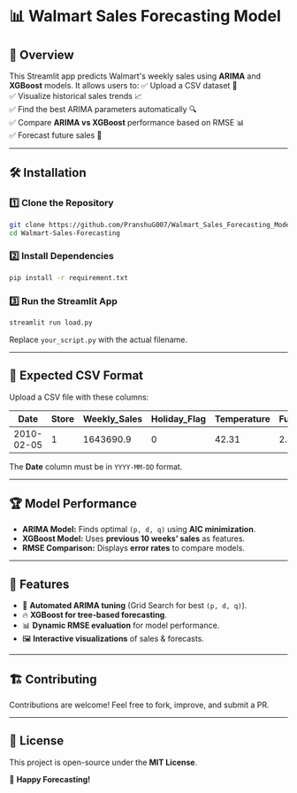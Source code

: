 # 📊 Walmart Sales Forecasting Model

## 📌 Overview

This Streamlit app predicts Walmart's weekly sales using **ARIMA** and **XGBoost** models. It allows users to:
✅ Upload a CSV dataset 📂\
✅ Visualize historical sales trends 📈\
✅ Find the best ARIMA parameters automatically 🔍\
✅ Compare **ARIMA vs XGBoost** performance based on RMSE 📊\
✅ Forecast future sales 🔮

---

## 🛠️ Installation

### 1️⃣ Clone the Repository

```sh
git clone https://github.com/PranshuG007/Walmart_Sales_Forecasting_Model.git
cd Walmart-Sales-Forecasting
```

### 2️⃣ Install Dependencies

```sh
pip install -r requirement.txt
```

### 3️⃣ Run the Streamlit App

```sh
streamlit run load.py
```

Replace `your_script.py` with the actual filename.

---

## 📂 Expected CSV Format

Upload a CSV file with these columns:

| Date       | Store | Weekly\_Sales | Holiday\_Flag | Temperature | Fuel\_Price | CPI | Unemployment |
| ---------- | ----- | ------------- | ------------- | ----------- | ----------- | --- | ------------ |
| 2010-02-05 | 1     | 1643690.9     | 0             | 42.31       | 2.572       | 211 | 8.106        |

The **Date** column must be in `YYYY-MM-DD` format.

---

## 🏆 Model Performance

- **ARIMA Model:** Finds optimal `(p, d, q)` using **AIC minimization**.
- **XGBoost Model:** Uses **previous 10 weeks’ sales** as features.
- **RMSE Comparison:** Displays **error rates** to compare models.

---

## 🎯 Features

- 📌 **Automated ARIMA tuning** (Grid Search for best `(p, d, q)`).
- 🔥 **XGBoost for tree-based forecasting**.
- 📊 **Dynamic RMSE evaluation** for model performance.
- 🖼️ **Interactive visualizations** of sales & forecasts.

---

## 🏗️ Contributing

Contributions are welcome! Feel free to fork, improve, and submit a PR.

---

## 📜 License

This project is open-source under the **MIT License**.

🚀 **Happy Forecasting!**

